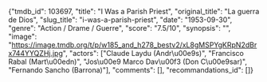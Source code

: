 {"tmdb_id": 103697, "title": "I Was a Parish Priest", "original_title": "La guerra de Dios", "slug_title": "i-was-a-parish-priest", "date": "1953-09-30", "genre": "Action / Drame / Guerre", "score": "7.5/10", "synopsis": "", "image": "https://image.tmdb.org/t/p/w185_and_h278_bestv2/xL8gMSPYgKRpN2dBrx744YYQZHj.jpg", "actors": ["Claude Laydu (Andr\u00e9s)", "Francisco Rabal (Mart\u00edn)", "Jos\u00e9 Marco Dav\u00f3 (Don C\u00e9sar)", "Fernando Sancho (Barrona)"], "comments": [], "recommandations_id": []}